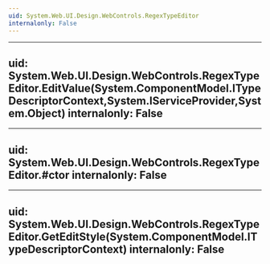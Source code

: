 ```yaml
---
uid: System.Web.UI.Design.WebControls.RegexTypeEditor
internalonly: False
---
```


---
uid: System.Web.UI.Design.WebControls.RegexTypeEditor.EditValue(System.ComponentModel.ITypeDescriptorContext,System.IServiceProvider,System.Object)
internalonly: False
---

---
uid: System.Web.UI.Design.WebControls.RegexTypeEditor.#ctor
internalonly: False
---

---
uid: System.Web.UI.Design.WebControls.RegexTypeEditor.GetEditStyle(System.ComponentModel.ITypeDescriptorContext)
internalonly: False
---
